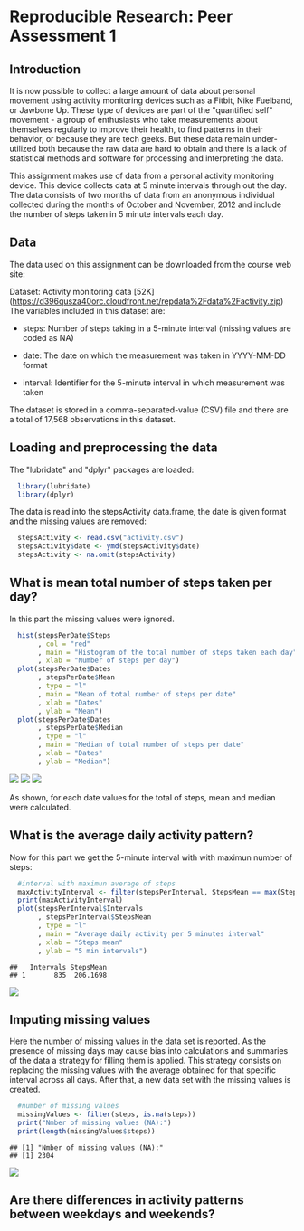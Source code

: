 # Reproducible Research: Peer Assessment 1

## Introduction

It is now possible to collect a large amount of data about personal movement using activity monitoring devices such as a Fitbit, Nike Fuelband, or Jawbone Up. These type of devices are part of the "quantified self" movement - a group of enthusiasts who take measurements about themselves regularly to improve their health, to find patterns in their behavior, or because they are tech geeks. But these data remain under-utilized both because the raw data are hard to obtain and there is a lack of statistical methods and software for processing and interpreting the data.

This assignment makes use of data from a personal activity monitoring device. This device collects data at 5 minute intervals through out the day. The data consists of two months of data from an anonymous individual collected during the months of October and November, 2012 and include the number of steps taken in 5 minute intervals each day.

## Data

The data used on this assignment can be downloaded from the course web site:

Dataset: Activity monitoring data [52K] (https://d396qusza40orc.cloudfront.net/repdata%2Fdata%2Factivity.zip)
The variables included in this dataset are:

- steps: Number of steps taking in a 5-minute interval (missing values are coded as NA)

- date: The date on which the measurement was taken in YYYY-MM-DD format

- interval: Identifier for the 5-minute interval in which measurement was taken

The dataset is stored in a comma-separated-value (CSV) file and there are a total of 17,568 observations in this dataset.

## Loading and preprocessing the data

The "lubridate" and "dplyr" packages are loaded:

```r
  library(lubridate)
  library(dplyr)
```
The data is read into the stepsActivity data.frame, the date is given format and the missing values are removed:

```r
  stepsActivity <- read.csv("activity.csv")
  stepsActivity$date <- ymd(stepsActivity$date)
  stepsActivity <- na.omit(stepsActivity)
```


## What is mean total number of steps taken per day?

In this part the missing values were ignored.


```r
  hist(stepsPerDate$Steps
       , col = "red"
       , main = "Histogram of the total number of steps taken each day"
       , xlab = "Number of steps per day")
  plot(stepsPerDate$Dates
       , stepsPerDate$Mean
       , type = "l"
       , main = "Mean of total number of steps per date"
       , xlab = "Dates"
       , ylab = "Mean")
  plot(stepsPerDate$Dates
       , stepsPerDate$Median
       , type = "l"
       , main = "Median of total number of steps per date"
       , xlab = "Dates"
       , ylab = "Median")
```

![](PA1_template_files/figure-html/unnamed-chunk-4-1.png) ![](PA1_template_files/figure-html/unnamed-chunk-4-2.png) ![](PA1_template_files/figure-html/unnamed-chunk-4-3.png) 

As shown, for each date values for the total of steps, mean and median were calculated.


## What is the average daily activity pattern?

Now for this part we get the 5-minute interval with with maximun number of steps:


```r
  #interval with maximun average of steps
  maxActivityInterval <- filter(stepsPerInterval, StepsMean == max(StepsMean))
  print(maxActivityInterval)
  plot(stepsPerInterval$Intervals
       , stepsPerInterval$StepsMean
       , type = "l"
       , main = "Average daily activity per 5 minutes interval"
       , xlab = "Steps mean"
       , ylab = "5 min intervals")
```


```
##   Intervals StepsMean
## 1       835  206.1698
```

![](PA1_template_files/figure-html/unnamed-chunk-6-1.png) 

## Imputing missing values

Here the number of missing values in the data set is reported. As the presence of missing days may cause bias into calculations and summaries of the data a strategy for filling them is applied. This strategy consists on replacing the missing values with the average obtained for that specific interval across all days. After that, a new data set with the missing values is created.


```r
  #number of missing values
  missingValues <- filter(steps, is.na(steps))
  print("Nmber of missing values (NA):")
  print(length(missingValues$steps))
```


```
## [1] "Nmber of missing values (NA):"
## [1] 2304
```

![](PA1_template_files/figure-html/unnamed-chunk-8-1.png) 

## Are there differences in activity patterns between weekdays and weekends?


